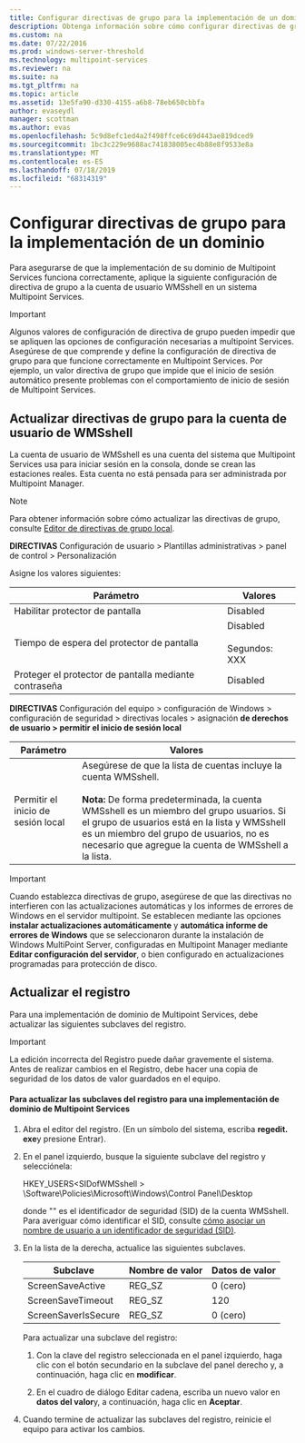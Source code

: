 ```yaml
---
title: Configurar directivas de grupo para la implementación de un dominio
description: Obtenga información sobre cómo configurar directivas de grupo en Multipoint Services
ms.custom: na
ms.date: 07/22/2016
ms.prod: windows-server-threshold
ms.technology: multipoint-services
ms.reviewer: na
ms.suite: na
ms.tgt_pltfrm: na
ms.topic: article
ms.assetid: 13e5fa90-d330-4155-a6b8-78eb650cbbfa
author: evaseydl
manager: scottman
ms.author: evas
ms.openlocfilehash: 5c9d8efc1ed4a2f498ffce6c69d443ae819dced9
ms.sourcegitcommit: 1bc3c229e9688ac741838005ec4b88e8f9533e8a
ms.translationtype: MT
ms.contentlocale: es-ES
ms.lasthandoff: 07/18/2019
ms.locfileid: "68314319"
---
```

# <a name="configure-group-policies-for-a-domain-deployment"></a>Configurar directivas de grupo para la implementación de un dominio
Para asegurarse de que la implementación de su dominio de Multipoint Services funciona correctamente, aplique la siguiente configuración de directiva de grupo a la cuenta de usuario WMSshell en un sistema Multipoint Services.  
  
> [!IMPORTANT]  
> Algunos valores de configuración de directiva de grupo pueden impedir que se apliquen las opciones de configuración necesarias a multipoint Services. Asegúrese de que comprende y define la configuración de directiva de grupo para que funcione correctamente en Multipoint Services. Por ejemplo, un valor directiva de grupo que impide que el inicio de sesión automático presente problemas con el comportamiento de inicio de sesión de Multipoint Services.  
  
## <a name="update-group-policies-for-the-wmsshell-user-account"></a>Actualizar directivas de grupo para la cuenta de usuario de WMSshell 
La cuenta de usuario de WMSshell es una cuenta del sistema que Multipoint Services usa para iniciar sesión en la consola, donde se crean las estaciones reales. Esta cuenta no está pensada para ser administrada por Multipoint Manager.
  
> [!NOTE]  
> Para obtener información sobre cómo actualizar las directivas de grupo, consulte [Editor de directivas de grupo local](https://technet.microsoft.com/library/dn265982.aspx).  
  
**DIRECTIVAS** Configuración de usuario > Plantillas administrativas > panel de  control > Personalización  
  
Asigne los valores siguientes:  
  
|Parámetro|Valores|  
|-----------|----------|  
|Habilitar protector de pantalla|Disabled|  
|Tiempo de espera del protector de pantalla|Disabled<br /><br />Segundos: XXX|  
|Proteger el protector de pantalla mediante contraseña|Disabled|  
  
**DIRECTIVAS** Configuración del equipo > configuración de Windows > configuración de seguridad > directivas locales > asignación **de derechos de usuario > permitir el inicio de sesión local**  
  
|Parámetro|Valores|  
|-----------|----------|  
|Permitir el inicio de sesión local|Asegúrese de que la lista de cuentas incluye la cuenta WMSshell.<br /><br />**Nota:** De forma predeterminada, la cuenta WMSshell es un miembro del grupo usuarios. Si el grupo de usuarios está en la lista y WMSshell es un miembro del grupo de usuarios, no es necesario que agregue la cuenta de WMSshell a la lista.|  
  
> [!IMPORTANT]  
> Cuando establezca directivas de grupo, asegúrese de que las directivas no interfieren con las actualizaciones automáticas y los informes de errores de Windows en el servidor multipoint. Se establecen mediante las opciones **instalar actualizaciones automáticamente** y **automática informe de errores de Windows** que se seleccionaron durante la instalación de Windows MultiPoint Server, configuradas en Multipoint Manager mediante **Editar configuración del servidor**, o bien configurado en actualizaciones programadas para protección de disco.  
  
## <a name="update-the-registry"></a>Actualizar el registro  
Para una implementación de dominio de Multipoint Services, debe actualizar las siguientes subclaves del registro.  
  
> [!IMPORTANT]  
> La edición incorrecta del Registro puede dañar gravemente el sistema. Antes de realizar cambios en el Registro, debe hacer una copia de seguridad de los datos de valor guardados en el equipo.  
  
#### <a name="to-update-registry-subkeys-for-a-domain-deployment-of-multipoint-services"></a>Para actualizar las subclaves del registro para una implementación de dominio de Multipoint Services  
  
1.  Abra el editor del registro. (En un símbolo del sistema, escriba **regedit. exe**y presione Entrar).  
  
2.  En el panel izquierdo, busque la siguiente subclave del registro y selecciónela:  
  
    HKEY_USERS\<SIDofWMSshell > \Software\Policies\Microsoft\Windows\Control Panel\Desktop  
  
    donde "<SIDofWMSshell>" es el identificador de seguridad (SID) de la cuenta WMSshell. Para averiguar cómo identificar el SID, consulte [cómo asociar un nombre de usuario a un identificador de seguridad (SID)](https://support.microsoft.com/kb/154599).  
  
3.  En la lista de la derecha, actualice las siguientes subclaves.  
  
    |Subclave|Nombre de valor|Datos de valor|  
    |----------|--------------|--------------|  
    |ScreenSaveActive|REG_SZ|0 (cero)|  
    |ScreenSaveTimeout|REG_SZ|120|  
    |ScreenSaverIsSecure|REG_SZ|0 (cero)|  
  
    Para actualizar una subclave del registro:  
  
    1.  Con la clave del registro seleccionada en el panel izquierdo, haga clic con el botón secundario en la subclave del panel derecho y, a continuación, haga clic en **modificar**.  
  
    2.  En el cuadro de diálogo Editar cadena, escriba un nuevo valor en **datos del valor**y, a continuación, haga clic en **Aceptar**.  
  
4.  Cuando termine de actualizar las subclaves del registro, reinicie el equipo para activar los cambios. 
